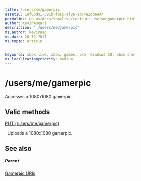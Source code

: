```yaml
---
title: /users/me/gamerpic
assetID: 1ef06d91-391b-f5ac-af26-9d84a2dbee47
permalink: en-us/docs/xboxlive/rest/uri-usersmegamerpic.html
author: KevinAsgari
description: ' /users/me/gamerpic'
ms.author: kevinasg
ms.date: 20-12-2017
ms.topic: article


keywords: xbox live, xbox, games, uwp, windows 10, xbox one
ms.localizationpriority: medium
---
```



# /users/me/gamerpic
Accesses a 1080x1080 gamerpic.  
<a id="ID4EQ"></a>

 
## Valid methods

[PUT (/users/me/gamerpic)](uri-usersmegamerpicput.md)

&nbsp;&nbsp;Uploads a 1080x1080 gamerpic.
 
<a id="ID4E1"></a>

 
## See also
 
<a id="ID4E3"></a>

 
##### Parent 

[Gamerpic URIs](atoc-reference-gamerpic.md)

   